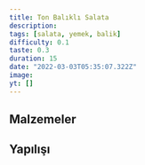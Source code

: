 ```yaml
---
title: Ton Balıklı Salata
description:
tags: [salata, yemek, balik]
difficulty: 0.1
taste: 0.3
duration: 15
date: "2022-03-03T05:35:07.322Z"
image:
yt: []
---
```


## Malzemeler

## Yapılışı
